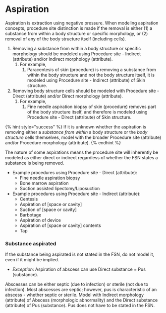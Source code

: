 # Aspiration

Aspiration is extraction using negative pressure.  When modeling aspiration concepts, procedure site distinction is made if the removal is either (1) a substance from within a body structure or specific morphology, or (2) removal of any of the body structure itself (including cells). &#x20;

1. Removing a substance from within a body structure or specific morphology should be modeled using Procedure site - Indirect (attribute) and/or Indirect morphology (attribute).&#x20;
   1. For example,&#x20;
      1. Paracentesis of skin (procedure) is removing a substance from within the body structure and not the body structure itself, it is modeled using Procedure site - Indirect (attribute) of Skin structure.
2. Removing body structure cells should be modeled with Procedure site - Direct (attribute) and/or Direct morphology (attribute).&#x20;
   1. For example,
      1. Fine needle aspiration biopsy of skin (procedure) removes part of the body structure itself, and therefore is modeled using Procedure site - Direct (attribute) of Skin structure.

{% hint style="success" %}
If it is unknown whether the aspiration is removing either a _substance from within_ a body structure or the _body structure_ cells themselves, model with the broader Procedure site (attribute) and/or Procedure morphology (attribute).
{% endhint %}

The nature of some aspirations means the procedure site will inherently be modeled as either direct or indirect regardless of whether the FSN states a substance is being removed.

* Example procedures using Procedure site - Direct (attribute):
  * Fine needle aspiration biopsy
  * Bone marrow aspiration
  * Suction assisted lipectomy/Liposuction
* Example procedures using Procedure site - Indirect (attribute):&#x20;
  * Centesis
  * Aspiration of \[space or cavity]
  * Suction of \[space or cavity]
  * Barbotage&#x20;
  * Aspiration of device&#x20;
  * Aspiration of \[space or cavity] contents&#x20;
  * Tap&#x20;

### Substance aspirated <a href="#substance-aspirated" id="substance-aspirated"></a>

If the substance being aspirated is not stated in the FSN, do not model it, even if it might be implied. &#x20;

* _Exception_:  Aspiration of abscess can use Direct substance = Pus (substance). &#x20;

Abscesses can be either septic (due to infection) or sterile (not due to infection).  Most abscesses are septic; however, pus is characteristic of an abscess - whether septic or sterile.   Model with Indirect morphology (attribute) of Abscess (morphologic abnormality) and the Direct substance (attribute) of Pus (substance).  Pus does not have to be stated in the FSN. &#x20;
